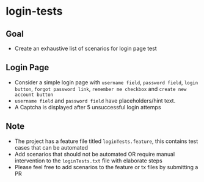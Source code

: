 # login-tests

## Goal
* Create an exhaustive list of scenarios for login page test

## Login Page
* Consider a simple login page with `username field`, `password field`, `login button`, `forgot password link`, `remember me checkbox` and `create new account button` 
* `username field` and `password field` have placeholders/hint text.
* A Captcha is displayed after 5 unsuccessful login attemps

## Note
* The project has a feature file titled `loginTests.feature`, this contains test cases that can be automated
* Add scenarios that should not be automated OR require manual intervention to the `loginTests.txt` file with elaborate steps
* Please feel free to add  scenarios to the feature or tx files by submitting a PR